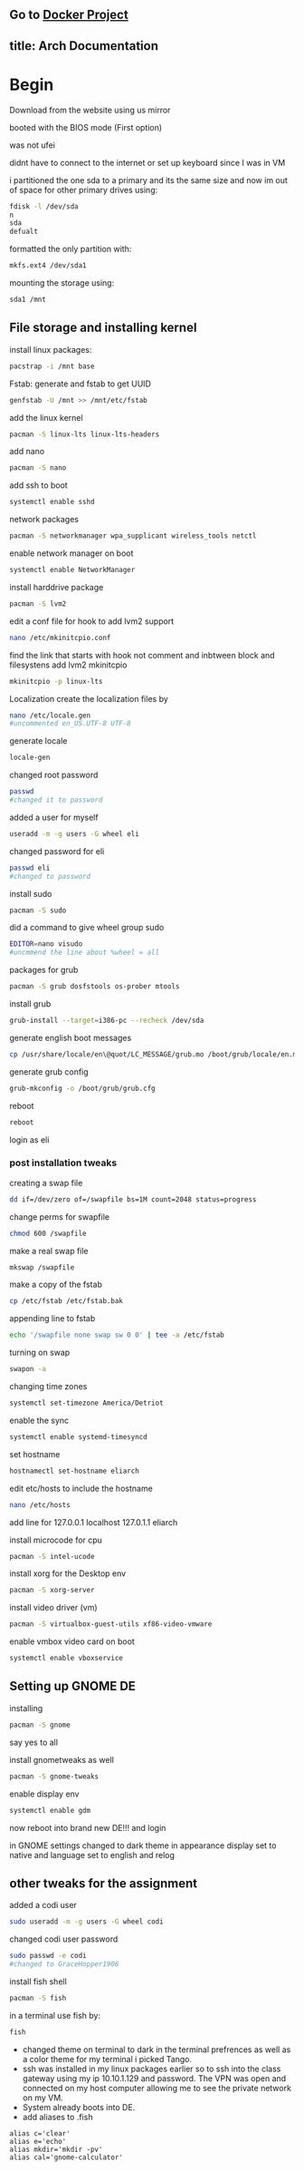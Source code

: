 Go to [Docker Project](DockerProject2.md)
---
title: Arch Documentation
---

# Begin
Download from the website using us mirror

booted with the BIOS mode (First option)

was not ufei

didnt have to connect to the internet or set up keyboard since I was in VM

i partitioned the one sda to a primary and its the same size and now im out of space for other primary
drives using:
```bash
fdisk -l /dev/sda
n
sda
defualt
```

formatted the only partition with:
```bash
mkfs.ext4 /dev/sda1 
```
 
mounting the storage using:
```bash
sda1 /mnt
```
## File storage and installing kernel
install linux packages:
```bash
pacstrap -i /mnt base
```  
Fstab: generate and fstab to get UUID
```bash
genfstab -U /mnt >> /mnt/etc/fstab
```
add the linux kernel
```bash
pacman -S linux-lts linux-lts-headers
```
add nano
```bash
pacman -S nano
```
add ssh to boot
```bash
systemctl enable sshd
```
network packages
```bash
pacman -S networkmanager wpa_supplicant wireless_tools netctl
```
enable network manager on boot
```bash
systemctl enable NetworkManager
```
install harddrive package
```bash
pacman -S lvm2
```
edit a conf file for hook to add lvm2 support
```bash
nano /etc/mkinitcpio.conf
```
find the link that starts with hook not comment and inbtween block and filesystens add lvm2
mkinitcpio 
```bash
mkinitcpio -p linux-lts
```

Localization create the localization files by  
```bash
nano /etc/locale.gen
#uncommented en_US.UTF-8 UTF-8 
```
generate locale
```bash
locale-gen
```
changed root password
```bash
passwd
#changed it to password 
```
added a user for myself
```bash
useradd -m -g users -G wheel eli
```
changed password for eli
```bash
passwd eli
#changed to password
```
install sudo 
```bash
pacman -S sudo
```
did a command to give wheel group sudo
```bash
EDITOR=nano visudo
#uncmmend the line about %wheel = all
```

packages for grub
```bash
pacman -S grub dosfstools os-prober mtools
```
install grub
```bash
grub-install --target=i386-pc --recheck /dev/sda
```
generate english boot messages
```bash
cp /usr/share/locale/en\@quot/LC_MESSAGE/grub.mo /boot/grub/locale/en.mo
```
generate grub config
```bash
grub-mkconfig -o /boot/grub/grub.cfg
```
reboot
```bash
reboot
```

login as eli 

### post installation tweaks
creating a swap file
```bash
dd if=/dev/zero of=/swapfile bs=1M count=2048 status=progress
```
change perms for swapfile
```bash
chmod 600 /swapfile
```
make a real swap file
```bash
mkswap /swapfile
```
make a copy of the fstab
```bash
cp /etc/fstab /etc/fstab.bak
```
appending line to fstab
```bash
echo '/swapfile none swap sw 0 0' | tee -a /etc/fstab 
```
turning on swap
```bash
swapon -a
```
changing time zones
```bash
systemctl set-timezone America/Detriot
```
enable the sync
```bash
systemctl enable systemd-timesyncd
```
set hostname
```bash
hostnamectl set-hostname eliarch
```
edit etc/hosts to include the hostname
```bash
nano /etc/hosts
```
add line for
127.0.0.1 localhost
127.0.1.1 eliarch

install microcode for cpu
```bash
pacman -S intel-ucode
```

install xorg for the Desktop env
```bash
pacman -S xorg-server
```
install video driver (vm)
```bash
pacman -S virtualbox-guest-utils xf86-video-vmware
```
enable vmbox video card on boot
```bash
systemctl enable vboxservice
```

## Setting up GNOME DE
installing 
```bash
pacman -S gnome
```
say yes to all

install gnometweaks as well
```bash
pacman -S gnome-tweaks
```
enable display env
```bash
systemctl enable gdm
```
now reboot into brand new DE!!!
and login

in GNOME
settings changed to dark theme in appearance
display set to native
and language set to english and relog

## other tweaks for the assignment 
added a codi user
```bash
sudo useradd -m -g users -G wheel codi
```
changed codi user password
```bash
sudo passwd -e codi
#changed to GraceHopper1906
```
install fish shell
```bash
pacman -S fish
```
in a terminal use fish by:
```bash
fish
```
- changed theme on terminal to dark in the terminal prefrences as well as a color theme for my terminal i picked Tango.
- ssh was installed in my linux packages earlier so to ssh into the class gateway using my ip 10.10.1.129 and password. The VPN was open and connected on my host computer allowing me to see the private network on my VM.
- System already boots into DE.
- add aliases to .fish
```fish
alias c='clear'
alias e='echo'
alias mkdir='mkdir -pv'
alias cal='gnome-calculator'
```
